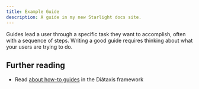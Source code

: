```yaml
---
title: Example Guide
description: A guide in my new Starlight docs site.
---
```


Guides lead a user through a specific task they want to accomplish, often with a sequence of steps. Writing a good guide requires thinking about what your users are trying to do.

## Further reading

-   Read [about how-to guides](https://diataxis.fr/how-to-guides/) in the Diátaxis framework
